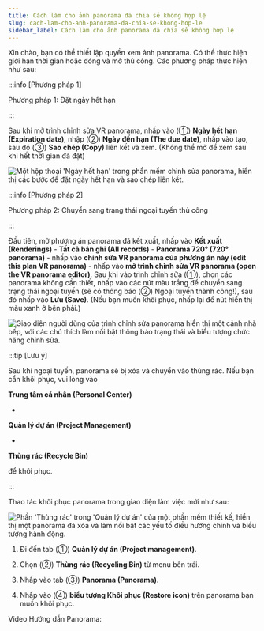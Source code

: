 ```yaml
---
title: Cách làm cho ảnh panorama đã chia sẻ không hợp lệ
slug: cach-lam-cho-anh-panorama-da-chia-se-khong-hop-le
sidebar_label: Cách làm cho ảnh panorama đã chia sẻ không hợp lệ
---
```


Xin chào, bạn có thể thiết lập quyền xem ảnh panorama. Có thể thực hiện giới hạn thời gian hoặc đóng và mở thủ công. Các phương pháp thực hiện như sau:

:::info [Phương pháp 1]

Phương pháp 1: Đặt ngày hết hạn

:::

Sau khi mở trình chỉnh sửa VR panorama, nhấp vào (①) **Ngày hết hạn (Expiration date)**, nhập (②) **Ngày đến hạn (The due date)**, nhấp vào tạo, sau đó (③) **Sao chép (Copy)** liên kết và xem. (Không thể mở để xem sau khi hết thời gian đã đặt)

![Một hộp thoại 'Ngày hết hạn' trong phần mềm chỉnh sửa panorama, hiển thị các bước để đặt ngày hết hạn và sao chép liên kết.](https://storage.googleapis.com/jegavn_kb/images/8f1a10a0-4fb3-4a34-8dc9-316776f13180.png)

:::info [Phương pháp 2]

Phương pháp 2: Chuyển sang trạng thái ngoại tuyến thủ công

:::

Đầu tiên, mở phương án panorama đã kết xuất, nhấp vào **Kết xuất (Renderings)** - **Tất cả bản ghi (All records)** - **Panorama 720° (720° panorama)** - nhấp vào **chỉnh sửa VR panorama của phương án này (edit this plan VR panorama)** - nhấp vào **mở trình chỉnh sửa VR panorama (open the VR panorama editor)**. Sau khi vào trình chỉnh sửa (①), chọn các panorama không cần thiết, nhấp vào các nút màu trắng để chuyển sang trạng thái ngoại tuyến (sẽ có thông báo (②) Ngoại tuyến thành công!), sau đó nhấp vào **Lưu (Save)**. (Nếu bạn muốn khôi phục, nhấp lại để nút hiển thị màu xanh ở bên phải.)

![Giao diện người dùng của trình chỉnh sửa panorama hiển thị một cảnh nhà bếp, với các chú thích làm nổi bật thông báo trạng thái và biểu tượng chức năng chỉnh sửa.](https://storage.googleapis.com/jegavn_kb/images/c704683e-4bf3-4b00-9d1d-5a954dcd91ef.png)

:::tip [Lưu ý]

Sau khi ngoại tuyến, panorama sẽ bị xóa và chuyển vào thùng rác. Nếu bạn cần khôi phục, vui lòng vào 

**Trung tâm cá nhân (Personal Center)**

 - 

**Quản lý dự án (Project Management)**

 - 

**Thùng rác (Recycle Bin)**

 để khôi phục.

:::

Thao tác khôi phục panorama trong giao diện làm việc mới như sau:

![Phần 'Thùng rác' trong 'Quản lý dự án' của một phần mềm thiết kế, hiển thị một panorama đã xóa và làm nổi bật các yếu tố điều hướng chính và biểu tượng hành động.](https://storage.googleapis.com/jegavn_kb/images/f40e530b-76a3-4a1a-aaf2-689444c5bad2.png)

1. Đi đến tab (①) **Quản lý dự án (Project management)**.

2. Chọn (②) **Thùng rác (Recycling Bin)** từ menu bên trái.

3. Nhấp vào tab (③) **Panorama (Panorama)**.

4. Nhấp vào (④) **biểu tượng Khôi phục (Restore icon)** trên panorama bạn muốn khôi phục.

Video Hướng dẫn Panorama: